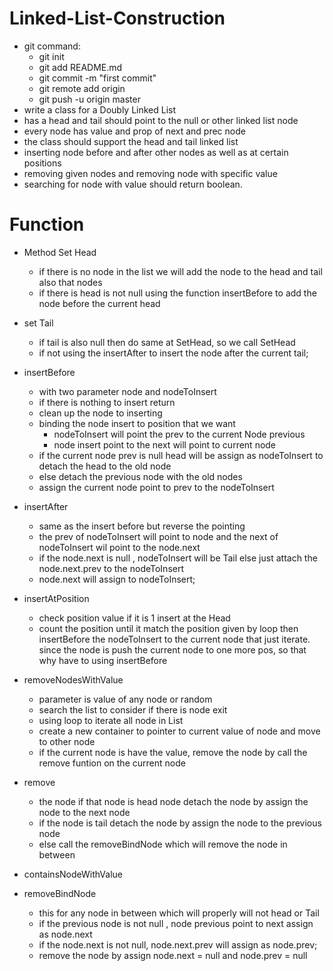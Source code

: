# Linked-List-Construction
  - git command:
    - git init
    - git add README.md
    - git commit -m "first commit"
    - git remote add origin
    - git push -u origin master
  - write a class for a Doubly Linked List
  - has a head and tail should point to the null or other linked list node
  - every node has value and prop of next and prec node
  - the class should support the head and tail linked list
  - inserting node before and after other nodes as well as at certain positions
  - removing given nodes and removing node with specific value
  - searching for node with value should return boolean.
 # Function
 - Method Set Head
    - if there is no node in the list we will add the node to the head and tail also that nodes
    - if there is head is not null using the function insertBefore to add the node before the current head
 - set Tail
    - if tail is also null then do same at SetHead, so we call SetHead
    - if not using the insertAfter to insert the node after the current tail;
 - insertBefore
    - with two parameter node and nodeToInsert
    - if there is nothing to insert return
    - clean up the node to inserting
    - binding the node insert to position that we want
        - nodeToInsert will point the prev to the current Node previous
        - node insert point to the next will point to current node
    - if the current node prev is null head will be assign as nodeToInsert to detach the head to the old node
    - else  detach the previous node with the old nodes
    - assign the current node point to prev to the nodeToInsert
 - insertAfter
    - same as the insert before but reverse the pointing
    - the prev of nodeToInsert will point to node and the next of nodeToInsert wil point to the node.next
    - if the node.next is null , nodeToInsert will be Tail
    else just attach the node.next.prev to the nodeToInsert
    - node.next will assign to nodeToInsert;
 - insertAtPosition
    - check position value if it is 1 insert at the Head
    - count the position until it match the position given by loop then insertBefore the nodeToInsert to the current node that just iterate. since the node is push the current node to one more pos, so that why have to using insertBefore
 - removeNodesWithValue
   - parameter is value of any node or random
   - search the list to consider if there is node exit
   - using loop to iterate all node in List
    - create a new container to pointer to current value of node and  move to other node
    - if the current node is have the value, remove the node by call the remove funtion on the current node

 - remove
   - the node if that node is head node detach the node by assign the node to the next node
   - if the node is tail detach the node by assign the node to the previous node
   - else call the removeBindNode which will remove the node in between
 - containsNodeWithValue
 - removeBindNode
   - this for any node in between which will properly will not head or Tail
   - if the previous node is not null , node previous point to next  assign as node.next
   - if the node.next is not null, node.next.prev will assign as node.prev;
   - remove the node by assign node.next = null and node.prev = null
